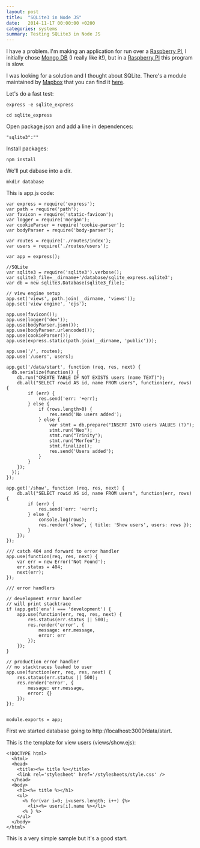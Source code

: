 ```yaml
---
layout: post
title:  "SQLite3 in Node JS"
date:   2014-11-17 00:00:00 +0200
categories: systems
summary: Testing SQLite3 in Node JS
---
```


I have a problem. I'm making an application for run over a [Raspberry PI][raspberrypi], I initially chose  [Mongo DB][mongodb] (I really like it!), but in a [Raspberry PI][raspberrypi] this program is slow.

I was looking for a solution and I thought about SQLite. There's a module maintained by [Mapbox][mapbox] that you can find it [here][node_sqlite3].

Let's do a fast test:

<pre><code>express -e sqlite_express</code></pre>

<pre><code>cd sqlite_express</code></pre>

Open package.json and add a line in dependences:

<pre><code>"sqlite3":""</code></pre>

Install packages:

<pre><code>npm install</code></pre>

We'll put dabase into a dir.

<pre><code>mkdir database</code></pre>

This is app.js code:

<pre><code>var express = require('express');
var path = require('path');
var favicon = require('static-favicon');
var logger = require('morgan');
var cookieParser = require('cookie-parser');
var bodyParser = require('body-parser');

var routes = require('./routes/index');
var users = require('./routes/users');

var app = express();

//SQLite
var sqlite3 = require('sqlite3').verbose();
var sqlite3_file=__dirname+'/database/sqlite_express.sqlite3';
var db = new sqlite3.Database(sqlite3_file);

// view engine setup
app.set('views', path.join(__dirname, 'views'));
app.set('view engine', 'ejs');

app.use(favicon());
app.use(logger('dev'));
app.use(bodyParser.json());
app.use(bodyParser.urlencoded());
app.use(cookieParser());
app.use(express.static(path.join(__dirname, 'public')));

app.use('/', routes);
app.use('/users', users);

app.get('/data/start', function (req, res, next) {
  db.serialize(function() {
  	db.run("CREATE TABLE IF NOT EXISTS users (name TEXT)");
  	db.all("SELECT rowid AS id, name FROM users", function(err, rows) {
    	if (err) {
	    	res.send('err: '+err);
    	} else {
	    	if (rows.length>0) {
		    	res.send('No users added');
	    	} else {
		    	var stmt = db.prepare("INSERT INTO users VALUES (?)");
		    	stmt.run("Neo");
		    	stmt.run("Trinity");
		    	stmt.run("Morfeo");
		    	stmt.finalize();
		    	res.send('Users added');
	    	}
    	}
  	});
  });
});

app.get('/show', function (req, res, next) {
	db.all("SELECT rowid AS id, name FROM users", function(err, rows) {
    	if (err) {
	    	res.send('err: '+err);
    	} else {
	    	console.log(rows);
	    	res.render('show', { title: 'Show users', users: rows });
    	}
  	});
});

/// catch 404 and forward to error handler
app.use(function(req, res, next) {
    var err = new Error('Not Found');
    err.status = 404;
    next(err);
});

/// error handlers

// development error handler
// will print stacktrace
if (app.get('env') === 'development') {
    app.use(function(err, req, res, next) {
        res.status(err.status || 500);
        res.render('error', {
            message: err.message,
            error: err
        });
    });
}

// production error handler
// no stacktraces leaked to user
app.use(function(err, req, res, next) {
    res.status(err.status || 500);
    res.render('error', {
        message: err.message,
        error: {}
    });
});


module.exports = app;</code></pre>

First we started database going to http://localhost:3000/data/start.

This is the template for view users (views/show.ejs):

<pre><code>&lt;!DOCTYPE html&gt;
  &lt;html&gt;
  &lt;head&gt;
    &lt;title&gt;&lt;%= title %&gt;&lt;/title&gt;
    &lt;link rel='stylesheet' href='/stylesheets/style.css' /&gt;
  &lt;/head&gt;
  &lt;body&gt;
    &lt;h1&gt;&lt;%= title %&gt;&lt;/h1&gt;
    &lt;ul&gt;
      &lt;% for(var i=0; i&lt;users.length; i++) {%&gt;
        &lt;li&gt;&lt;%= users[i].name %&gt;&lt;/li&gt;
      &lt;% } %&gt;
    &lt;/ul&gt;
  &lt;/body&gt;
&lt;/html&gt;</code></pre>

This is a very simple sample but it's a good start.

[raspberrypi]:https://www.google.com/search?q=raspberry%20pi&gws_rd=ssl&tbm=isch
[mongodb]:http://www.mongodb.org/
[mapbox]:https://www.mapbox.com/
[node_sqlite3]:https://github.com/mapbox/node-sqlite3
